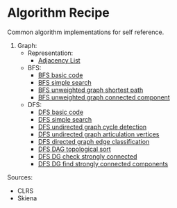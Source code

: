 # Algorithm Recipe
Common algorithm implementations for self reference.

1. Graph:
    - Representation:
        - [Adjacency List](src/org/lahsivjar/graph/AdjList.java)
    - BFS:
        - [BFS basic code](src/org/lahsivjar/graph/bfs/BFS.java)
        - [BFS simple search](src/org/lahsivjar/graph/bfs/SimpleSearch.java)
        - [BFS unweighted graph shortest path](src/org/lahsivjar/graph/bfs/UnweightedShortestPath.java)
        - [BFS unweighted graph connected component](src/org/lahsivjar/graph/bfs/ConnectedComponent.java)
    - DFS:
        - [DFS basic code](src/org/lahsivjar/graph/dfs/DFS.java)
        - [DFS simple search](src/org/lahsivjar/graph/dfs/SimpleSearch.java)
        - [DFS undirected graph cycle detection](src/org/lahsivjar/graph/dfs/CycleDetectionUndirectedGraph.java)
        - [DFS undirected graph articulation vertices](src/org/lahsivjar/graph/dfs/ArticulationVertices.java)
        - [DFS directed graph edge classification](src/org/lahsivjar/graph/dfs/DirectedGraphEdgeClassification.java)
        - [DFS DAG topological sort](src/org/lahsivjar/graph/dfs/TopologicalSorting.java)
        - [DFS DG check strongly connected](src/org/lahsivjar/graph/dfs/CheckStronglyConnectedGraph.java)
        - [DFS DG find strongly connected components](src/org/lahsivjar/graph/dfs/StronglyConnectedComponent.java)

Sources:
- CLRS
- Skiena
